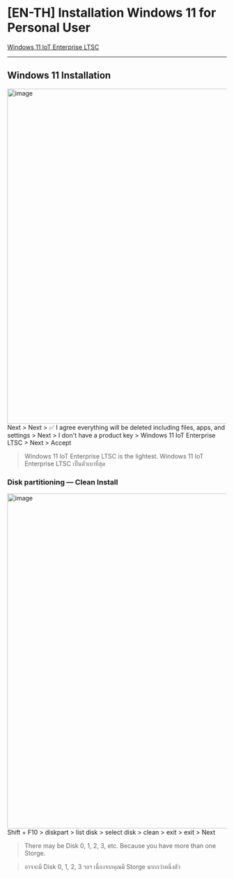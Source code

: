 # [EN-TH] Installation Windows 11 for Personal User

[Windows 11 IoT Enterprise LTSC](https://drive.massgrave.dev/en-us_windows_11_iot_enterprise_ltsc_2024_x64_dvd_f6b14814.iso)

---

## Windows 11 Installation
<img width="1024" height="768" alt="image" src="https://github.com/user-attachments/assets/46bd7272-6176-4e54-8826-00887db3d432" />
Next > Next > ✅ I agree everything will be deleted including files, apps, and settings > Next > I don't have a product key > Windows 11 IoT Enterprise LTSC > Next > Accept


> Windows 11 IoT Enterprise LTSC is the lightest.
> Windows 11 IoT Enterprise LTSC เป็นตัวเบาที่สุด

### Disk partitioning — Clean Install
<img width="1024" height="768" alt="image" src="https://github.com/user-attachments/assets/70418288-5998-4ed4-a628-831e235399e0" />
Shift + F10 > diskpart > list disk > select disk <num> > clean > exit > exit > Next

> There may be Disk 0, 1, 2, 3, etc. Because you have more than one Storge.

> อาจจะมี Disk 0, 1, 2, 3 ฯลฯ เนื่องจากคุณมี Storge มากกว่าหนึ่งตัว
